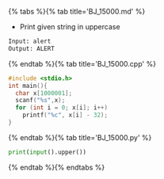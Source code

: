 {% tabs %}{% tab title='BJ_15000.md' %}

* Print given string in uppercase

```txt
Input: alert
Output: ALERT
```

{% endtab %}{% tab title='BJ_15000.cpp' %}

```cpp
#include <stdio.h>
int main(){
  char x[1000001];
  scanf("%s",x);
  for (int i = 0; x[i]; i++)
    printf("%c", x[i] - 32);
}
```

{% endtab %}{% tab title='BJ_15000.py' %}

```py
print(input().upper())
```

{% endtab %}{% endtabs %}
